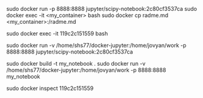 sudo docker run -p 8888:8888 jupyter/scipy-notebook:2c80cf3537ca
sudo docker exec -it <my_container> bash
sudo docker cp radme.md <my_container>:/radme.md 

sudo docker exec -it 119c2c151559 bash

sudo docker run -v /home/shs77/docker-jupyter:/home/jovyan/work  -p 8888:8888 jupyter/scipy-notebook:2c80cf3537ca

sudo docker build -t my_notebook .
sudo docker run -v /home/shs77/docker-jupyter:/home/jovyan/work  -p 8888:8888 my_notebook

sudo docker  inspect 119c2c151559

